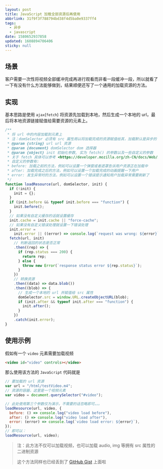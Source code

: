 ```yaml
---
layout: post
title: JavaScript 加载全部资源后再使用
abbrlink: 31f9f3f788794bd38f4d5ba0e9337ff4
tags:
  - 异步
  - javascript
date: 1580652937858
updated: 1608894706406
sticky: null
---
```


## 场景

客户需要一次性将视频全部缓冲完成再进行观看而非看一段缓冲一段，所以就看了一下有没有什么方法能够做到，结果顺便还写了一个通用的加载资源的方法。

## 实现

基本思路是使用 `ajax`(`fetch`) 将资源先加载到本地，然后生成一个本地的 url，最后将本地资源链接赋值给需要资源的元素上。

```js
/**
 * 将 url 中的内容加载到元素上
 * 注：domSelector 必须有 src 属性用以将加载完成的资源赋值给其，加载默认是异步的
 * @param {string} url url 资源
 * @param {document} domSelector dom 选择器
 * @param {object} init 初始化参数, 实为 fetch() 的参数以及一些自定义的参数
 * 关于 fetch 具体可以参考 <https://developer.mozilla.org/zh-CN/docs/Web/API/Fetch_API/Using_Fetch>
 * 自定义的参数有:
 * before: 加载之前的方法，例如可以设置一个弹窗或者遮罩告诉用户资源正在加载中
 * after: 加载完成之后的方法，例如可以设置一个加载完成的动画提醒一下用户
 * error: 发生异常时的方法，例如可以设置一个错误提示通知用户加载异常需要刷新了
 */
function loadResource(url, domSelector, init) {
  if (!init) {
    init = {};
  }
  if (init.before && typeof init.before === "function") {
    init.before();
  }
  // 如果没有自定义缓存的话就设置缓存
  init.cache = init.cache || "force-cache";
  // 如果没有自定义错误处理就设置一下错误处理
  init.error =
    init.error || ((error) => console.log(`request was wrong: ${error}`));
  fetch(url, init)
    // 判断返回的状态是否正常
    .then((rep) => {
      if (rep.status === 200) {
        return rep;
      } else {
        throw new Error(`response status error ${rep.status}`);
      }
    })
    // 转换资源
    .then((data) => data.blob())
    .then((blob) => {
      // 生成一个本地的 url 并赋值给 src 属性
      domSelector.src = window.URL.createObjectURL(blob);
      if (init.after && typeof init.after === "function") {
        init.after();
      }
    })
    .catch(init.error);
}
```

## 使用示例

假如有一个 `video` 元素需要加载视频

```html
<video id="video" controls></video>
```

那么使用该方法的 `JavaScript` 代码就是

```js
// 要加载的 url 资源
var url = "/html/testVideo.m4";
// 资源的容器，这里是一个视频元素
var video = document.querySelector("#video");

// 此处使用第三个参数仅为演示，不需要的话忽略即可。。。
loadResource(url, video, {
  before: () => console.log("video load before"),
  after: () => console.log("video load after"),
  error: (error) => console.log(`video load error: ${error}`),
});
// 即可以：
loadResource(url, video);
```

> 注：此方法不仅可以加载视频，也可以加载 audio, img 等拥有 src 属性的二进制资源
>
> 这个方法同样也已经丢到了 [GitHub Gist](https://gist.github.com/rxliuli/1bf04abd0e91718a901b97762beb0eb9) 上面啦
